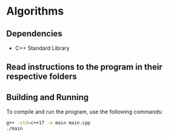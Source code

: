 # Algorithms

## Dependencies

- C++ Standard Library

## Read instructions to the program in their respective folders


## Building and Running

To compile and run the program, use the following commands:

```bash
g++ -std=c++17 -o main main.cpp
./main

